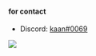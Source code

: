 #### for contact

- Discord: [kaan#0069](https://discord.com/users/391688185727418382)

![](https://komarev.com/ghpvc/?username=itzgonza&color=9e6221)
